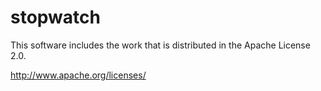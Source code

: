 # stopwatch
This software includes the work that is distributed in the Apache License 2.0.

http://www.apache.org/licenses/
